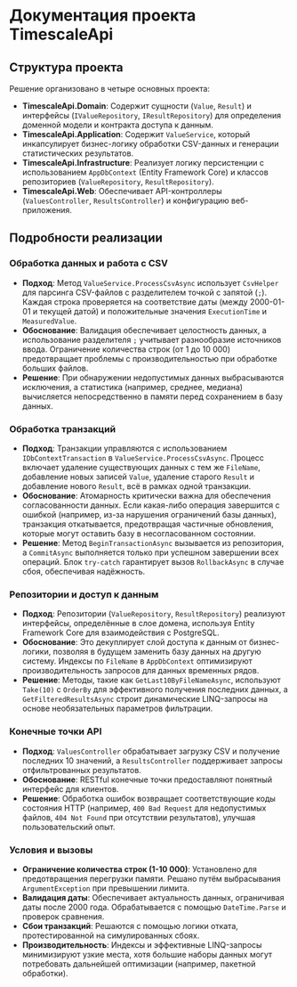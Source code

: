 # Документация проекта TimescaleApi

## Структура проекта
Решение организовано в четыре основных проекта:
- **TimescaleApi.Domain**: Содержит сущности (`Value`, `Result`) и интерфейсы (`IValueRepository`, `IResultRepository`) для определения доменной модели и контракта доступа к данным.
- **TimescaleApi.Application**: Содержит `ValueService`, который инкапсулирует бизнес-логику обработки CSV-данных и генерации статистических результатов.
- **TimescaleApi.Infrastructure**: Реализует логику персистенции с использованием `AppDbContext` (Entity Framework Core) и классов репозиториев (`ValueRepository`, `ResultRepository`).
- **TimescaleApi.Web**: Обеспечивает API-контроллеры (`ValuesController`, `ResultsController`) и конфигурацию веб-приложения.


## Подробности реализации

### Обработка данных и работа с CSV
- **Подход**: Метод `ValueService.ProcessCsvAsync` использует `CsvHelper` для парсинга CSV-файлов с разделителем точкой с запятой (`;`). Каждая строка проверяется на соответствие даты (между 2000-01-01 и текущей датой) и положительные значения `ExecutionTime` и `MeasuredValue`.
- **Обоснование**: Валидация обеспечивает целостность данных, а использование разделителя `;` учитывает разнообразие источников ввода. Ограничение количества строк (от 1 до 10 000) предотвращает проблемы с производительностью при обработке больших файлов.
- **Решение**: При обнаружении недопустимых данных выбрасываются исключения, а статистика (например, среднее, медиана) вычисляется непосредственно в памяти перед сохранением в базу данных.

### Обработка транзакций
- **Подход**: Транзакции управляются с использованием `IDbContextTransaction` в `ValueService.ProcessCsvAsync`. Процесс включает удаление существующих данных с тем же `FileName`, добавление новых записей `Value`, удаление старого `Result` и добавление нового `Result`, всё в рамках одной транзакции.
- **Обоснование**: Атомарность критически важна для обеспечения согласованности данных. Если какая-либо операция завершится с ошибкой (например, из-за нарушения ограничений базы данных), транзакция откатывается, предотвращая частичные обновления, которые могут оставить базу в несогласованном состоянии.
- **Решение**: Метод `BeginTransactionAsync` вызывается из репозитория, а `CommitAsync` выполняется только при успешном завершении всех операций. Блок `try-catch` гарантирует вызов `RollbackAsync` в случае сбоя, обеспечивая надёжность.

### Репозитории и доступ к данным
- **Подход**: Репозитории (`ValueRepository`, `ResultRepository`) реализуют интерфейсы, определённые в слое домена, используя Entity Framework Core для взаимодействия с PostgreSQL.
- **Обоснование**: Это декуплирует слой доступа к данным от бизнес-логики, позволяя в будущем заменить базу данных на другую систему. Индексы по `FileName` в `AppDbContext` оптимизируют производительность запросов для данных временных рядов.
- **Решение**: Методы, такие как `GetLast10ByFileNameAsync`, используют `Take(10)` с `OrderBy` для эффективного получения последних данных, а `GetFilteredResultsAsync` строит динамические LINQ-запросы на основе необязательных параметров фильтрации.

### Конечные точки API
- **Подход**: `ValuesController` обрабатывает загрузку CSV и получение последних 10 значений, а `ResultsController` поддерживает запросы отфильтрованных результатов.
- **Обоснование**: RESTful конечные точки предоставляют понятный интерфейс для клиентов. 
- **Решение**: Обработка ошибок возвращает соответствующие коды состояния HTTP (например, `400 Bad Request` для недопустимых файлов, `404 Not Found` при отсутствии результатов), улучшая пользовательский опыт.

### Условия и вызовы
- **Ограничение количества строк (1-10 000)**: Установлено для предотвращения перегрузки памяти. Решано путём выбрасывания `ArgumentException` при превышении лимита.
- **Валидация даты**: Обеспечивает актуальность данных, ограничивая даты после 2000 года. Обрабатывается с помощью `DateTime.Parse` и проверок сравнения.
- **Сбои транзакций**: Решаются с помощью логики отката, протестированной на симулированных сбоях.
- **Производительность**: Индексы и эффективные LINQ-запросы минимизируют узкие места, хотя большие наборы данных могут потребовать дальнейшей оптимизации (например, пакетной обработки).
